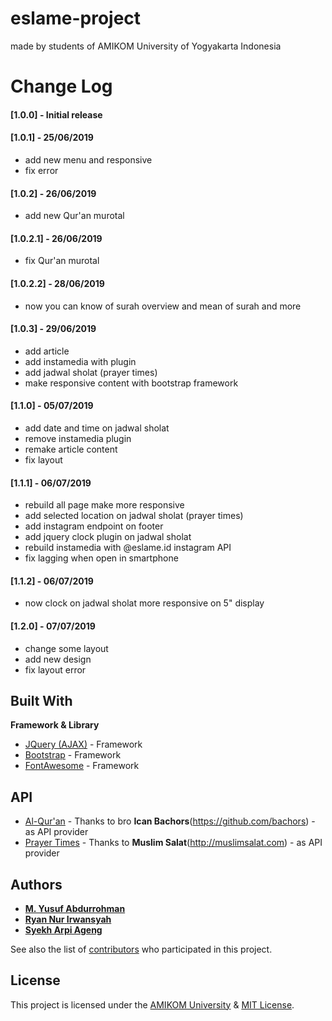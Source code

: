 # eslame-project

made by students of AMIKOM University of Yogyakarta Indonesia 

# Change Log
#### [1.0.0] - Initial release
#### [1.0.1] - 25/06/2019
  - add new menu and responsive
  - fix error
  
 #### [1.0.2] - 26/06/2019
  - add new Qur'an murotal
  
 #### [1.0.2.1] - 26/06/2019
  - fix Qur'an murotal

 #### [1.0.2.2] - 28/06/2019
  - now you can know of surah overview and mean of surah and more
  
  #### [1.0.3] - 29/06/2019
  - add article
  - add instamedia with plugin
  - add jadwal sholat (prayer times)
  - make responsive content with bootstrap framework
  
  #### [1.1.0] - 05/07/2019
  - add date and time on jadwal sholat
  - remove instamedia plugin
  - remake article content
  - fix layout
  
  #### [1.1.1] - 06/07/2019
  - rebuild all page make more responsive
  - add selected location on jadwal sholat (prayer times)
  - add instagram endpoint on footer
  - add jquery clock plugin on jadwal sholat 
  - rebuild instamedia with @eslame.id instagram API
  - fix lagging when open in smartphone 
  
  #### [1.1.2] - 06/07/2019
  - now clock on jadwal sholat more responsive on 5" display
  
  #### [1.2.0] - 07/07/2019
  - change some layout
  - add new design 
  - fix layout error
  
## Built With
**Framework & Library**
* [JQuery (AJAX)](https://jquery.com/) - Framework
* [Bootstrap](https://getbootstrap.com/) - Framework
* [FontAwesome](https://fontawesome.com/) - Framework

## API
* [Al-Qur'an](bit.ly/linkquranapi/) - Thanks to bro **Ican Bachors**(https://github.com/bachors) - as API provider
* [Prayer Times](bit.ly/linkjadwalsholatapi/) - Thanks to **Muslim Salat**(http://muslimsalat.com) - as API provider

## Authors

* **[M. Yusuf Abdurrohman](https://instagram.com/aboutmiaw/)** 
* **[Ryan Nur Irwansyah](https://instagram.com/ryirwansyah)** 
* **[Syekh Arpi Ageng](https://instagram.com/brilloart99)** 

See also the list of [contributors](https://github.com/haierlab/eslame-project/contributors) who participated in this project.

## License

This project is licensed under the [AMIKOM University](http://amikom.ac.id/) & [MIT License](https://opensource.org/licenses/MIT).
